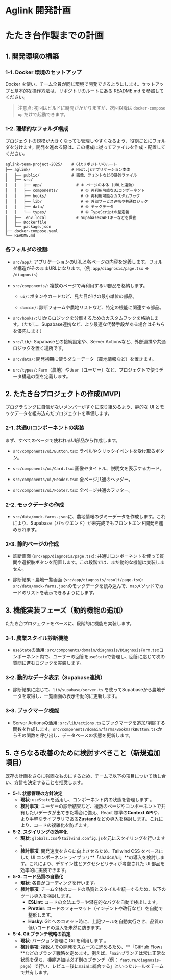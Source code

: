 # Aglink 開発計画

# たたき台作製までの計画

## 1. 開発環境の構築

### 1-1. Docker 環境のセットアップ

Docker を使い、チーム全員が同じ環境で開発できるようにします。セットアップと基本的な操作方法は、リポジトリのルートにある README.md を参照してください。

> 注意点: 初回はビルドに時間がかかりますが、次回以降は `docker-compose up` だけで起動できます。

### 1-2. 理想的なフォルダ構成

プロジェクトの規模が大きくなっても管理しやすくなるよう、役割ごとにフォルダを分けます。開発を進める際は、この構成に従ってファイルを作成・配置してください。

```
aglink-team-project-2025/    # Gitリポジトリのルート
├── aglink/                  # Next.jsアプリケーション本体
│   ├── public/              # 画像、フォントなどの静的ファイル
│   ├── src/
│   │   ├── app/               # ① ページの本体 (URLと連動)
│   │   ├── components/          # ② 再利用可能なUIコンポーネント
│   │   ├── hooks/               # ③ 再利用可能なカスタムフック
│   │   ├── lib/                 # ④ 外部サービス連携や共通ロジック
│   │   ├── data/                # ⑤ モックデータ
│   │   └── types/               # ⑥ TypeScriptの型定義
│   ├── .env.local             # SupabaseのAPIキーなどを保管
│   ├── Dockerfile
│   └── package.json
├── docker-compose.yaml
└── README.md
```
### 各フォルダの役割:

- `src/app/`: アプリケーションのURLと各ページの内容を定義します。フォルダ構造がそのままURLになります。（例: `app/diagnosis/page.tsx` → `/diagnosis`）

- `src/components/`: 複数のページで再利用するUI部品を格納します。

  - `ui/`: ボタンやカードなど、見た目だけの最小単位の部品。

  - `domain/`: 診断フォームや農地リストなど、特定の機能に関連する部品。

- `src/hooks/`: UIからロジックを分離するためのカスタムフックを格納します。（ただし、Supabase連携など、より最適な代替手段がある場合はそちらを優先します）

- `src/lib/`: Supabaseとの接続設定や、Server Actionsなど、外部連携や共通ロジックを置く場所です。

- `src/data/`: 開発初期に使うダミーデータ（農地情報など）を置きます。

- `src/types/`: `Farm`（農地）や`User`（ユーザー）など、プロジェクトで使うデータ構造の型を定義します。


## 2. たたき台プロジェクトの作成(MVP)

プログラミングに自信がないメンバーがすぐに取り組めるよう、静的な UI とモックデータを組み込んだプロジェクトを準備します。

### 2-1. 共通UIコンポーネントの実装
まず、すべてのページで使われるUI部品から作成します。

- `src/components/ui/Button.tsx`: ラベルやクリックイベントを受け取るボタン。

- `src/components/ui/Card.tsx`: 画像やタイトル、説明文を表示するカード。

- `src/components/ui/Header.tsx`: 全ページ共通のヘッダー。

- `src/components/ui/Footer.tsx`: 全ページ共通のフッター。

### 2-2. モックデータの作成
- `src/data/mock-farms.json`に、農地情報のダミーデータを作成します。これにより、Supabase（バックエンド）が未完成でもフロントエンド開発を進められます。

### 2-3. 静的ページの作成
- 診断画面 (`src/app/diagnosis/page.tsx`):
共通UIコンポーネントを使って質問や選択肢ボタンを配置します。この段階では、まだ動的な機能は実装しません。

- 診断結果・農地一覧画面 (`src/app/diagnosis/result/page.tsx`):
`src/data/mock-farms.json`のモックデータを読み込んで、`map`メソッドでカードのリストを表示できるようにします。


## 3. 機能実装フェーズ（動的機能の追加）

たたき台プロジェクトをベースに、段階的に機能を実装します。

### 3-1. 農業スタイル診断機能
- `useState`の活用: `src/components/domain/diagnosis/DiagnosisForm.tsx`コンポーネント内で、ユーザーの回答を`useState`で管理し、回答に応じて次の質問に進むロジックを実装します。

### 3-2. 動的なデータ表示（Supabase連携）
- 診断結果に応じて、`lib/supabase/server.ts` を使ってSupabaseから農地データを取得し、一覧画面の表示を動的に更新します。

### 3-3. ブックマーク機能
- Server Actionsの活用: `src/lib/actions.ts`にブックマークを追加/削除する関数を作成します。`src/components/domain/farms/BookmarkButton.tsx`からその関数を呼び出し、データベースの状態を更新します。


## **5. さらなる改善のために検討すべきこと（新規追加項目）**

既存の計画をさらに強固なものにするため、チームで以下の項目について話し合い、方針を決定することを推奨します。

- **5-1. 状態管理の方針決定**
  - **現状**: `useState`を活用し、コンポーネント内の状態を管理します 。
  - **検討事項**: ユーザーの診断結果など、複数のページやコンポーネントで共有したいデータが出てきた場合に備え、React 標準の**Context API**や、より手軽なライブラリである**Zustand**などの導入を検討します。これにより、コードの複雑化を防ぎます。
- **5-2. スタイリングの効率化**
  - **現状**: `globals.css`や`tailwind.config.js`を元にスタイリングを行います 。
  - **検討事項**: 開発速度をさらに向上させるため、Tailwind CSS をベースにした UI コンポーネントライブラリ**「shadcn/ui」**の導入を検討します。これにより、デザイン性とアクセシビリティが考慮された UI 部品を効率的に実装できます。
- **5-3. コード品質の自動化**
  - **現状**: 各自がコーディングを行います。
  - **検討事項**: チーム全体のコードの品質とスタイルを統一するため、以下のツール導入を検討します。
    - **ESLint**: コードの文法エラーや潜在的なバグを自動で検出します。
    - **Prettier**: コードのフォーマット（インデントや改行など）を自動で整形します。
    - **Husky**: Git へのコミット時に、上記ツールを自動実行させ、品質の低いコードの混入を未然に防ぎます。
- **5-4. Git ブランチ戦略の策定**
  - **現状**: バージョン管理に Git を利用します 。
  - **検討事項**: 複数人での開発をスムーズに進めるため、**「GitHub Flow」**などのブランチ戦略を定めます。例えば、「`main`ブランチは常に正常な状態を保ち、機能追加は必ず別のブランチ（例： `feature/diagnosis-page`）で行い、レビュー後に`main`に統合する」といったルールをチームで共有します。

